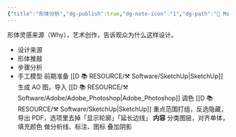 ```yaml
---
{"title":"形体分析","dg-publish":true,"dg-note-icon":"1","dg-path":"🌳 Major/Chart/01 前期分析/形体分析.md","permalink":"/🌳 Major/Chart/01 前期分析/形体分析/","dgPassFrontmatter":true,"noteIcon":"1","created":"2024-07-04T13:45:17.000+08:00","updated":"2024-11-05T23:48:30.011+08:00"}
---
```


形体灵感来源（Why），艺术创作，告诉观众为什么这样设计。
-   设计来源
-   形体推敲
-   步骤分析
-   手工模型
前期准备
[[D 📚 RESOURCE/⚒️ Software/SketchUp\|SketchUp]] 生成 AO 图，导入 [[D 📚 RESOURCE/⚒️ Software/Adobe/Adobe_Photoshop\|Adobe_Photoshop]] 调色
[[D 📚 RESOURCE/⚒️ Software/SketchUp\|SketchUp]] 重点范围打组，反选隐藏，导出 PDF，选项里去掉「显示轮廓」「延长边线」
**内容**
分类图层，对齐单体，填充颜色
做分析线、标注、图标
叠加阴影